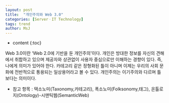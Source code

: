 ```yaml
---
layout: post
title:  "개인주의와 Web 3.0"
categories: [ServerㆍIT Technology]
tags: trend
author: MsJ
---
```


* content
{:toc}

Web 3.0이란 ‘Web 2.0에 기반을 둔 개인주의’이다. 개인은 방대한 정보를 자신의 견해에서 취합하고 있으며 제공자와 상관없이 사용자 중심으로만 이해하는 경향이 있다. 즉, 나에게 의미가 있어야 한다. 카테고리 같은 정형화된 틀이 아니며 이제는 우리의 사회 문화에 전반적으로 통용되는 일상용어라고 볼 수 있다. 개인주의는 이기주의와 다르며 틀보다는 의미이다.

* 참고 항목 : 택소노미(Taxonomy,카테고리), 폭소노미(Folksonomy,태그), 온톨로지(Ontology)-시맨틱웹(SemanticWeb)
